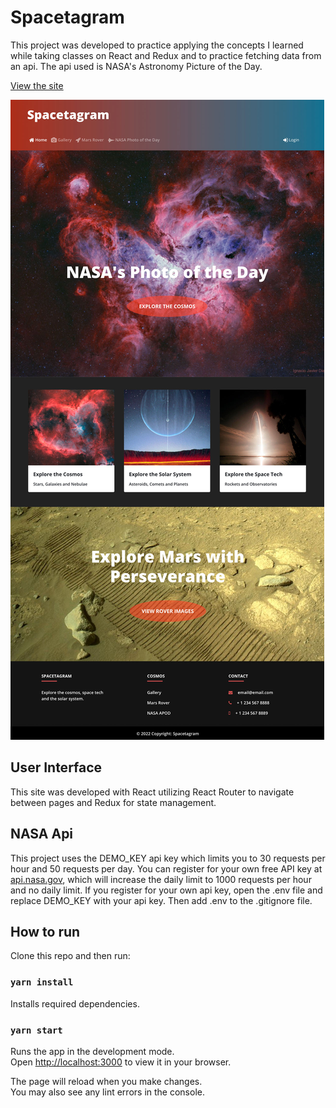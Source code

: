 # Spacetagram

This project was developed to practice applying the concepts I learned while taking classes on React and Redux and to practice fetching data from an api. The api used is NASA's Astronomy Picture of the Day.

[View the site](https://dereklien218.github.io/spacetagram-site/)

![Homepage Screenshot](public/assets/images/spacetagram-screenshot.jpg)

## User Interface

This site was developed with React utilizing React Router to navigate between pages and Redux for state management.

## NASA Api

This project uses the DEMO_KEY api key which limits you to 30 requests per hour and 50 requests per day. You can register for your own free API key at [api.nasa.gov](https://api.nasa.gov/), which will increase the daily limit to 1000 requests per hour and no daily limit. If you register for your own api key, open the .env file and replace DEMO_KEY with your api key. Then add .env to the .gitignore file.

## How to run

Clone this repo and then run:

### `yarn install`

Installs required dependencies.

### `yarn start`

Runs the app in the development mode.\
Open [http://localhost:3000](http://localhost:3000) to view it in your browser.

The page will reload when you make changes.\
You may also see any lint errors in the console.
